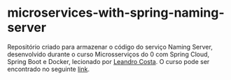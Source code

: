 # microservices-with-spring-naming-server

Repositório criado para armazenar o código do serviço Naming Server, desenvolvido durante o curso Microsserviços do 0 com Spring Cloud, Spring Boot e Docker, lecionado por [Leandro Costa](https://www.udemy.com/user/leandro-da-costa-goncalves/). O curso pode ser encontrado no seguinte [link](https://www.udemy.com/course/microservices-do-0-a-gcp-com-spring-boot-kubernetes-e-docker/).
